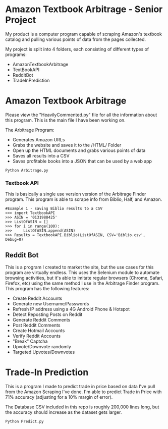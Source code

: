 # Amazon Textbook Arbitrage - Senior Project

My product is a computer program capable of scraping Amazon's textbook catalog and pulling various points of data from the pages collected.

My project is split into 4 folders, each consisting of different types of programs:

  - AmazonTextbookArbitrage
  - TextBookAPI
  - RedditBot
  - TradeInPrediction

# Amazon Textbook Arbitrage

Please view the "HeavilyCommented.py" file for all the information about this program.  This is the main file I have been working on.

The Arbitrage Program: 

  - Generates Amazon URLs
  - Grabs the website and saves it to the /HTML/ Folder
  - Open up the HTML documents and grabs various points of data
  - Saves all results into a CSV
  - Saves profitable books into a JSON that can be used by a web app



```
Python Arbitrage.py
```



### Textbook API

This is basically a single use version version of the Arbitrage Finder program.  This program is able to scrape info from Biblio, Half, and Amazon.

```
#Example 1 - saving Biblio results to a CSV
>>> import TextbookAPI
>>> ASIN = '0131988425'
>>> ListOfASIN = []
>>> for i in range(100):
>>> 	ListOfASIN.append(ASIN)
>>> Results = TextbookAPI.Biblio(ListOfASIN, CSV='Biblio.csv', Debug=0)
```

## Reddit Bot

This is a program I created to market the site, but the use cases for this program are virtually endless.  This uses the Selenium module to automate browsing activities, but it's able to imitate regular browsers (Chrome, Safari, Firefox, etc) using the same method I use in the Arbitrage Finder program.  This program has the following features:

- Create Reddit Accounts
- Generate new Username/Passwords
- Refresh IP address using a 4G Android Phone & Hotspot
- Detect Reposting Posts on Reddit
- Generate Reddit Comments
- Post Reddit Comments
- Create Hotmail Accounts
- Verify Reddit Accounts
- "Break" Captcha
- Upvote/Downvote randomly
- Targeted Upvotes/Downvotes

# Trade-In Prediction

This is a program I made to predict trade in price based on data I've pull from the Amazon Scraping I've done.  I'm able to predict Trade in Price with 71% accuracy (adjusting for a 10% margin of error).

The Database CSV included in this repo is roughly 200,000 lines long, but the accuracy should increase as the dataset gets larger.

```
Python Predict.py
```